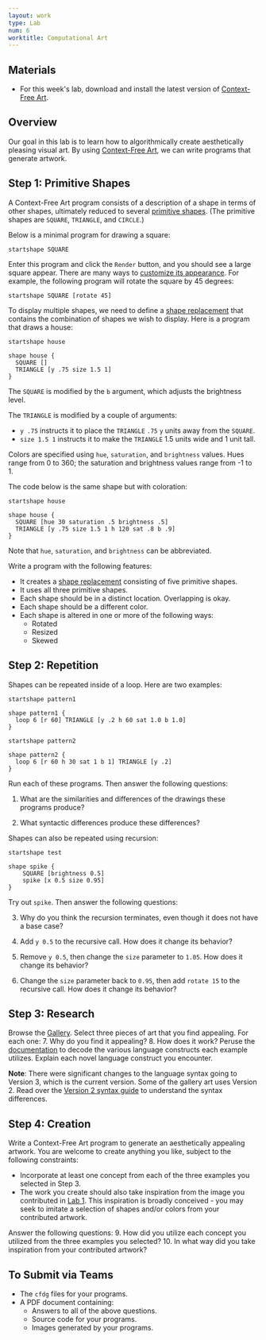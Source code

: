 ```yaml
---
layout: work
type: Lab
num: 6
worktitle: Computational Art
---
```


## Materials

* For this week's lab, download and install the latest version of [Context-Free Art](https://www.contextfreeart.org/).

## Overview

Our goal in this lab is to learn how to algorithmically create aesthetically pleasing visual art. By using 
[Context-Free Art](https://www.contextfreeart.org/), we can write programs that generate artwork.

## Step 1: Primitive Shapes

A Context-Free Art program consists of a description of a shape in terms of other shapes, ultimately reduced 
to several [primitive shapes](https://github.com/MtnViewJohn/context-free/wiki/Primitive-Shapes). 
(The primitive shapes are `SQUARE`, `TRIANGLE`, and `CIRCLE`.)

Below is a minimal program for drawing a square:

```
startshape SQUARE
```

Enter this program and click the `Render` button, and you should see a large square appear. There are many ways 
to [customize its appearance](https://github.com/MtnViewJohn/context-free/wiki/Shape-Adjustments). For example, the 
following program will rotate the square by 45 degrees:

```
startshape SQUARE [rotate 45]
```

To display multiple shapes, we need to define a 
[shape replacement](https://github.com/MtnViewJohn/context-free/wiki/Shape-Replacements) 
that contains the combination of shapes we wish to display.
Here is a program that draws a house:

```
startshape house

shape house {
  SQUARE []
  TRIANGLE [y .75 size 1.5 1]
}
```

The `SQUARE` is modified by the `b` argument, which adjusts the brightness level.

The `TRIANGLE` is modified by a couple of arguments:
* `y .75` instructs it to place the `TRIANGLE` `.75` `y` units away from the `SQUARE`.
* `size 1.5 1` instructs it to make the `TRIANGLE` 1.5 units wide and 1 unit tall.

Colors are specified using `hue`, `saturation`, and `brightness` values. Hues 
range from 0 to 360; the saturation and brightness values range from -1 to 1.

The code below is the same shape but with coloration:

```
startshape house

shape house {
  SQUARE [hue 30 saturation .5 brightness .5]
  TRIANGLE [y .75 size 1.5 1 h 120 sat .8 b .9]
}
```

Note that `hue`, `saturation`, and `brightness` can be abbreviated.

Write a program with the following features:
* It creates a [shape replacement](https://github.com/MtnViewJohn/context-free/wiki/Shape-Replacements) consisting of five primitive shapes.
* It uses all three primitive shapes.
* Each shape should be in a distinct location. Overlapping is okay.
* Each shape should be a different color.
* Each shape is altered in one or more of the following ways:
  * Rotated
  * Resized
  * Skewed

## Step 2: Repetition

Shapes can be repeated inside of a loop. Here are two examples:

```
startshape pattern1

shape pattern1 {
  loop 6 [r 60] TRIANGLE [y .2 h 60 sat 1.0 b 1.0]
}
```

```
startshape pattern2

shape pattern2 {
  loop 6 [r 60 h 30 sat 1 b 1] TRIANGLE [y .2]
}
```

Run each of these programs. Then answer the following questions:
1. What are the similarities and differences of the drawings these programs
produce?

2. What syntactic differences produce these differences?

Shapes can also be repeated using recursion:

```
startshape test

shape spike {
    SQUARE [brightness 0.5]
    spike [x 0.5 size 0.95]
}
```

Try out `spike`. Then answer the following questions:

3. Why do you think the recursion terminates, even though it does not have a base case?

4. Add `y 0.5` to the recursive call. How does it change its behavior?

5. Remove `y 0.5`, then change the `size` parameter to `1.05`. How does it change its behavior?

6. Change the `size` parameter back to `0.95`, then add `rotate 15` to the recursive call. How does it change its behavior?

## Step 3: Research

Browse the [Gallery](https://www.contextfreeart.org/gallery/). Select three
pieces of art that you find appealing. For each one:
7. Why do you find it appealing?
8. How does it work? Peruse the [documentation](https://github.com/MtnViewJohn/context-free/wiki) to decode the various language constructs each example utilizes. Explain each novel language construct you encounter.

**Note**: There were significant changes to the language syntax going to Version 3, which is the current version.
Some of the gallery art uses Version 2. Read over the 
[Version 2 syntax guide](https://github.com/MtnViewJohn/context-free/wiki/Version-2-Syntax) to understand the syntax
differences. 

## Step 4: Creation

Write a Context-Free Art program to generate an aesthetically appealing
artwork. You are welcome to create anything you like, subject to the following
constraints:
* Incorporate at least one concept from each of the three examples you selected in Step 3.
* The work you create should also take inspiration from the image you 
contributed in [Lab 1](https://hendrix-cs.github.io/csci270/labs/corpus.html). 
This inspiration is broadly conceived - you may seek to imitate a selection
of shapes and/or colors from your contributed artwork. 

Answer the following questions:
9. How did you utilize each concept you utilized from the three examples you selected?
10. In what way did you take inspiration from your contributed artwork?

## To Submit via Teams

* The `cfdg` files for your programs.
* A PDF document containing:
  * Answers to all of the above questions.
  * Source code for your programs.
  * Images generated by your programs.


